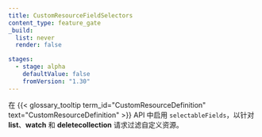 ```yaml
---
title: CustomResourceFieldSelectors
content_type: feature_gate
_build:
  list: never
  render: false

stages:
  - stage: alpha
    defaultValue: false
    fromVersion: "1.30"  
---
```


<!--
Enable `selectableFields` in the
{{< glossary_tooltip term_id="CustomResourceDefinition" text="CustomResourceDefinition" >}} API to allow filtering
of custom resource **list**, **watch** and **deletecollection** requests.
-->
在 {{< glossary_tooltip term_id="CustomResourceDefinition" text="CustomResourceDefinition" >}} API 中启用
`selectableFields`，以针对 **list**、**watch** 和 **deletecollection** 请求过滤自定义资源。
